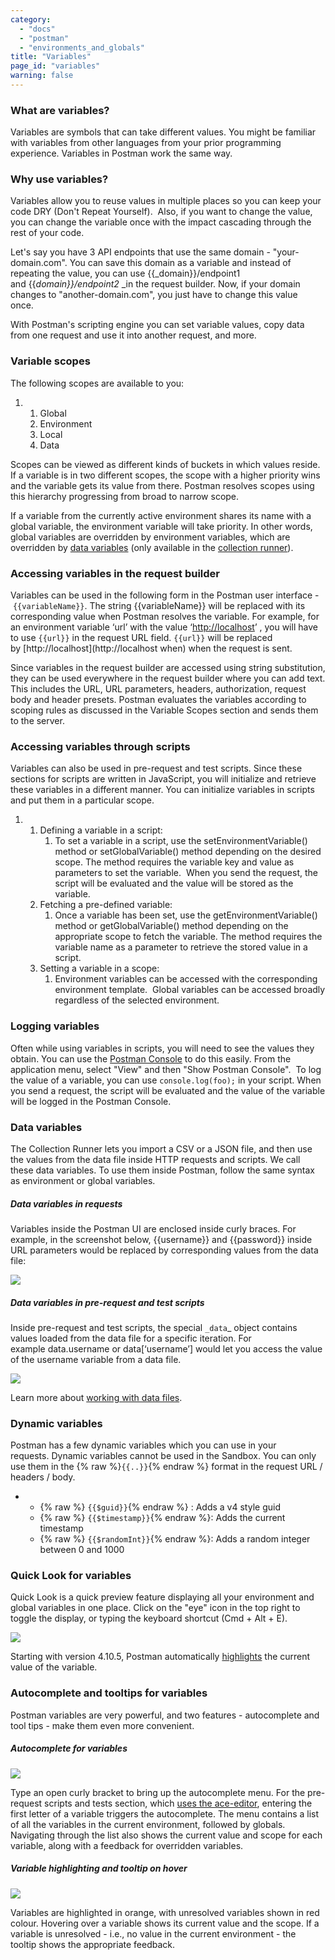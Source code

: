 ```yaml
---
category: 
  - "docs"
  - "postman"
  - "environments_and_globals"
title: "Variables"
page_id: "variables"
warning: false
---
```


### What are variables?

Variables are symbols that can take different values. You might be familiar with variables from other languages from your prior programming experience. Variables in Postman work the same way. 

### **Why use variables?**

Variables allow you to reuse values in multiple places so you can keep your code DRY (Don't Repeat Yourself).  Also, if you want to change the value, you can change the variable once with the impact cascading through the rest of your code.

Let's say you have 3 API endpoints that use the same domain - "your-domain.com". You can save this domain as a variable and instead of repeating the value, you can use {{_domain}}/endpoint1 and {{_domain}}/endpoint2_ _in the request builder. Now, if your domain changes to "another-domain.com", you just have to change this value once. 

With Postman's scripting engine you can set variable values, copy data from one request and use it into another request, and more.

### **Variable scopes**

The following scopes are available to you:

1.  1.  Global
    2.  Environment
    3.  Local
    4.  Data

Scopes can be viewed as different kinds of buckets in which values reside. If a variable is in two different scopes, the scope with a higher priority wins and the variable gets its value from there. Postman resolves scopes using this hierarchy progressing from broad to narrow scope. 

If a variable from the currently active environment shares its name with a global variable, the environment variable will take priority. In other words, global variables are overridden by environment variables, which are overridden by [data variables](http://blog.getpostman.com/index.php/2014/10/28/using-csv-and-json-files-in-the-postman-collection-runner/) (only available in the [collection runner](https://www.getpostman.com/docs/jetpacks_running_collections)).

### **Accessing variables in the request builder**

Variables can be used in the following form in the Postman user interface - `{{variableName}}`. The string {{variableName}} will be replaced with its corresponding value when Postman resolves the variable. For example, for an environment variable ‘url’ with the value ‘[http://localhost](http://localhost)’ , you will have to use `{{url}}` in the request URL field. `{{url}}` will be replaced by [http://localhost](http://localhost when) when the request is sent.

Since variables in the request builder are accessed using string substitution, they can be used everywhere in the request builder where you can add text. This includes the URL, URL parameters, headers, authorization, request body and header presets. Postman evaluates the variables according to scoping rules as discussed in the Variable Scopes section and sends them to the server.

### **Accessing variables through scripts**

Variables can also be used in pre-request and test scripts. Since these sections for scripts are written in JavaScript, you will initialize and retrieve these variables in a different manner. You can initialize variables in scripts and put them in a particular scope. 

1.  1.  Defining a variable in a script: 
        1.  To set a variable in a script, use the setEnvironmentVariable() method or setGlobalVariable() method depending on the desired scope. The method requires the variable key and value as parameters to set the variable.  When you send the request, the script will be evaluated and the value will be stored as the variable.
    2.  Fetching a pre-defined variable: 
        1.  Once a variable has been set, use the getEnvironmentVariable() method or getGlobalVariable() method depending on the appropriate scope to fetch the variable. The method requires the variable name as a parameter to retrieve the stored value in a script.
    3.  Setting a variable in a scope: 
        1.  Environment variables can be accessed with the corresponding environment template.  Global variables can be accessed broadly regardless of the selected environment.

### **Logging variables**

Often while using variables in scripts, you will need to see the values they obtain. You can use the [Postman Console](https://www.getpostman.com/docs/Logging+and+troubleshooting+Postman) to do this easily. From the application menu, select "View" and then "Show Postman Console".  To log the value of a variable, you can use `console.log(foo);` in your script. When you send a request, the script will be evaluated and the value of the variable will be logged in the Postman Console.

### Data variables

The Collection Runner lets you import a CSV or a JSON file, and then use the values from the data file inside HTTP requests and scripts. We call these data variables. To use them inside Postman, follow the same syntax as environment or global variables. 

##### Data variables in requests

Variables inside the Postman UI are enclosed inside curly braces. For example, in the screenshot below, {{username}} and {{password}} inside URL parameters would be replaced by corresponding values from the data file:

![](https://s3.amazonaws.com/postman-static-getpostman-com/postman-docs/59165031.png)

##### Data variables in pre-request and test scripts

Inside pre-request and test scripts, the special `_data`_ object contains values loaded from the data file for a specific iteration. For example data.username or data[‘username’] would let you access the value of the username variable from a data file.

![](https://s3.amazonaws.com/postman-static-getpostman-com/postman-docs/59165041.png)

Learn more about [working with data files](https://www.getpostman.com/docs/Working+with+data+files). 

### Dynamic variables

Postman has a few dynamic variables which you can use in your requests. Dynamic variables cannot be used in the Sandbox. You can only use them in the {% raw %}`{{..}}`{% endraw %} format in the request URL / headers / body.

*   *   {% raw %} `{{$guid}}`{% endraw %} : Adds a v4 style guid
    *   {% raw %} `{{$timestamp}}`{% endraw %}: Adds the current timestamp
    *   {% raw %} `{{$randomInt}}`{% endraw %}: Adds a random integer between 0 and 1000

### Quick Look for variables

Quick Look is a quick preview feature displaying all your environment and global variables in one place. Click on the "eye" icon in the top right to toggle the display, or typing the keyboard shortcut (Cmd + Alt + E).

![](https://s3.amazonaws.com/postman-static-getpostman-com/postman-docs/59165135.png)

Starting with version 4.10.5, Postman automatically [highlights](https://www.getpostman.com/docs/Autocomplete+and+tooltips) the current value of the variable. 

### Autocomplete and tooltips for variables

Postman variables are very powerful, and two features - autocomplete and tool tips - make them even more convenient.

##### Autocomplete for variables

![](https://s3.amazonaws.com/postman-static-getpostman-com/postman-docs/59165174.gif)  

Type an open curly bracket to bring up the autocomplete menu. For the pre-request scripts and tests section, which [uses the ace-editor](https://www.getpostman.com/docs/text_editor), entering the first letter of a variable triggers the autocomplete. The menu contains a list of all the variables in the current environment, followed by globals. Navigating through the list also shows the current value and scope for each variable, along with a feedback for overridden variables. 

##### Variable highlighting and tooltip on hover

![](https://s3.amazonaws.com/postman-static-getpostman-com/postman-docs/59165184.gif)

Variables are highlighted in orange, with unresolved variables shown in red colour. Hovering over a variable shows its current value and the scope. If a variable is unresolved - i.e., no value in the current environment - the tooltip shows the appropriate feedback.
